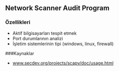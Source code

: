 ## Network Scanner Audit Program

### Özellikleri

* Aktif bilgisayarları tespit etmek
* Port durumlarının analizi
* İşletim sistemlerinin tipi (windows, linux, firewall)

###Kaynaklar
* www.secdev.org/projects/scapy/doc/usage.html

